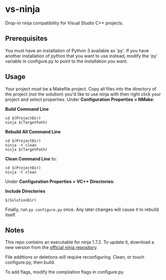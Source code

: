 # vs-ninja
Drop-in ninja compatibility for Visual Studio C++ projects.

## Prerequisites
You must have an installation of Python 3 available as 'py'. If you have another installation of python that you want to use instead, modify the 'py' variable in configure.py to point to the installation you want.

## Usage
Your project must be a Makefile project.
Copy all files into the directory of the project (not the solution) you'd like to use ninja with then right click your project and select properties. Under **Configuration Properties > NMake**:

**Build Command Line**
```
cd $(ProjectDir)
ninja $(TargetPath)
```
**Rebuild All Command Line**
```
cd $(ProjectDir)
ninja -t clean
ninja $(TargetPath)
```
**Clean Command Line** to:
```
cd $(ProjectDir)
ninja -t clean
```

Under **Configuration Properties > VC++ Directories**:

**Include Directories**
```
$(SolutionDir)
```

Finally, run `py configure.py` once. Any later changes will cause it to rebuild itself.

## Notes
This repo contains an executable for ninja 1.7.2. To update it, download a new version from the [official ninja repository](https://github.com/ninja-build/ninja/releases).

File additions or deletions will require reconfiguring. Clean, or touch configure.py, then build.

To add flags, modify the compilation flags in configure.py.